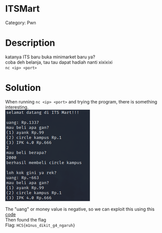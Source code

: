 # ITSMart
Category: Pwn

# Description
katanya ITS baru buka minimarket baru ya? <br>
coba deh belanja, tau tau dapat hadiah nanti xixixixi <br>
`nc <ip> <port>`
# Solution
When running `nc <ip> <port>` and trying the program, there is something interesting. <br>
![POC 1](images/POC%201.png) <br> 

The "uang" or money value is negative, so we can exploit this using this [code](solve/solve.py) <br>
Then found the flag<br>
Flag: `HCS{m1nus_dikit_g4_ngaruh}`
